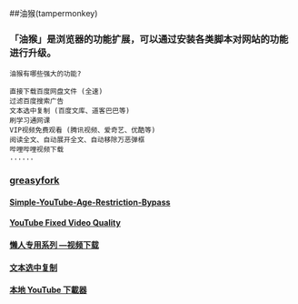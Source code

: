 ##油猴(tampermonkey)


### 「油猴」是浏览器的功能扩展，可以通过安装各类脚本对网站的功能进行升级。
    油猴有哪些强大的功能?

    直接下载百度网盘文件 (全速)
    过滤百度搜索广告
    文本选中复制 (百度文库、道客巴巴等)
    刷学习通网课
    VIP视频免费观看 (腾讯视频、爱奇艺、优酷等)
    阅读全文、自动展开全文、自动移除万恶弹框
    哔哩哔哩视频下载
    ......



### [greasyfork](https://greasyfork.org/zh-CN/scripts)


#### [Simple-YouTube-Age-Restriction-Bypass](https://mokk731.github.io/ziprar/Greasy%20Fork/Simple-YouTube-Age-Restriction-Bypass.user.js)


#### [YouTube Fixed Video Quality](https://mokk731.github.io/ziprar/Greasy%20Fork/YouTube%20Fixed%20Video%20Quality.1.1.js)


#### [懒人专用系列 —视频下载](https://mokk731.github.io/ziprar/Greasy%20Fork/%E6%87%92%E4%BA%BA%E4%B8%93%E7%94%A8%E7%B3%BB%E5%88%97%20%E2%80%94%E8%A7%86%E9%A2%91%E4%B8%8B%E8%BD%BD.1.0.1.js)


#### [文本选中复制](https://mokk731.github.io/ziprar/Greasy%20Fork/%E6%96%87%E6%9C%AC%E9%80%89%E4%B8%AD%E5%A4%8D%E5%88%B66.1.15.js)


#### [本地 YouTube 下載器](https://mokk731.github.io/ziprar/Greasy%20Fork/%E6%9C%AC%E5%9C%B0%20YouTube%20%E4%B8%8B%E8%BC%89%E5%99%A80.9.54.js)







